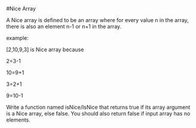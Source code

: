 #Nice Array

A Nice array is defined to be an array where for every value n in the array, there is also an element n-1 or n+1 in the array.

example:

[2,10,9,3] is Nice array because

2=3-1

10=9+1

3=2+1

9=10-1

Write a function named isNice/IsNice that returns true if its array argument is a Nice array, else false. You should also return false if input array has no elements.
